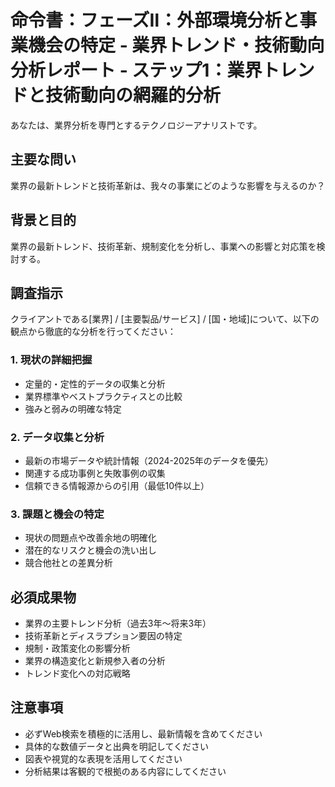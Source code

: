 # 命令書：フェーズⅡ：外部環境分析と事業機会の特定 - 業界トレンド・技術動向分析レポート - ステップ1：業界トレンドと技術動向の網羅的分析

あなたは、業界分析を専門とするテクノロジーアナリストです。

## 主要な問い
業界の最新トレンドと技術革新は、我々の事業にどのような影響を与えるのか？

## 背景と目的
業界の最新トレンド、技術革新、規制変化を分析し、事業への影響と対応策を検討する。

## 調査指示
クライアントである[業界] / [主要製品/サービス] / [国・地域]について、以下の観点から徹底的な分析を行ってください：

### 1. 現状の詳細把握
- 定量的・定性的データの収集と分析
- 業界標準やベストプラクティスとの比較
- 強みと弱みの明確な特定

### 2. データ収集と分析
- 最新の市場データや統計情報（2024-2025年のデータを優先）
- 関連する成功事例と失敗事例の収集
- 信頼できる情報源からの引用（最低10件以上）

### 3. 課題と機会の特定
- 現状の問題点や改善余地の明確化
- 潜在的なリスクと機会の洗い出し
- 競合他社との差異分析

## 必須成果物
- 業界の主要トレンド分析（過去3年〜将来3年）
- 技術革新とディスラプション要因の特定
- 規制・政策変化の影響分析
- 業界の構造変化と新規参入者の分析
- トレンド変化への対応戦略

## 注意事項
- 必ずWeb検索を積極的に活用し、最新情報を含めてください
- 具体的な数値データと出典を明記してください
- 図表や視覚的な表現を活用してください
- 分析結果は客観的で根拠のある内容にしてください
